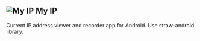 ![My IP](https://raw.github.com/kt3k/com.kt3k.app.whatsmyip/master/image-resource/logo_github.png)
My IP
-----

Current IP address viewer and recorder app for Android. Use straw-android library.
